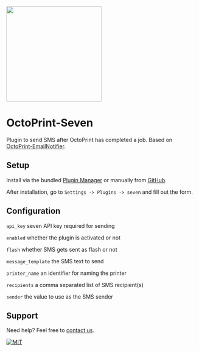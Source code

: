 <img src="https://www.seven.io/wp-content/uploads/Logo.svg" width="250" />


# OctoPrint-Seven

Plugin to send SMS after OctoPrint has completed a job. Based on [OctoPrint-EmailNotifier](https://github.com/anoved/OctoPrint-EmailNotifier).

## Setup

Install via the bundled [Plugin Manager](https://docs.octoprint.org/en/master/bundledplugins/pluginmanager.html)
or manually from [GitHub](https://github.com/seven-io/octoprint/archive/master.zip).

After installation, go to `Settings -> Plugins -> seven` and fill out the form.

## Configuration

`api_key` seven API key required for sending

`enabled` whether the plugin is activated or not

`flash` whether SMS gets sent as flash or not

`message_template` the SMS text to send

`printer_name` an identifier for naming the printer

`recipients` a comma separated list of SMS recipient(s)

`sender` the value to use as the SMS sender

## Support

Need help? Feel free to [contact us](https://www.seven.io/en/company/contact/).

[![MIT](https://img.shields.io/badge/License-MIT-teal.svg)](LICENSE)
